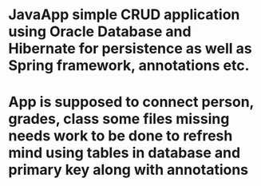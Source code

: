 # JavaApp simple CRUD application using Oracle Database and Hibernate for persistence as well as Spring framework, annotations etc.
# App is supposed to connect person, grades, class some files missing needs work to be done to refresh mind using tables in database and  primary key along with annotations
